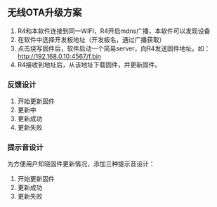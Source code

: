 ## 无线OTA升级方案
1. R4和本软件连接到同一WIFI，R4开启mdns广播，本软件可以发现设备  
2. 在软件中选择开发板地址（开发板名，通过广播获取）  
3. 点击烧写固件后，软件启动一个简易server，向R4发送固件地址。如：http://192.168.0.10:4567/f.bin
4. R4接收到地址后，从该地址下载固件，并更新固件。

### 反馈设计
1. 开始更新固件
2. 更新中
3. 更新成功
4. 更新失败

### 提示音设计
为方便用户知晓固件更新情况，添加三种提示音设计：
1. 开始更新固件
2. 更新成功
3. 更新失败



